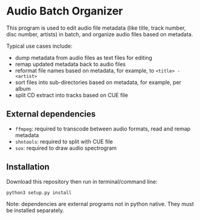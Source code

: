 Audio Batch Organizer
=====================

This program is used to edit audio file metadata (like title, track number,
disc number, artists) in batch, and organize audio files based on metadata.

Typical use cases include:

* dump metadata from audio files as text files for editing
* remap updated metadata back to audio files
* reformat file names based on metadata, for example, to `<title> - <artist>`
* sort files into sub-directories based on metadata, for example, per album
* split CD extract into tracks based on CUE file


External dependencies
---------------------

* `ffmpeg`: required to transcode between audio formats, read and remap metadata
* `shntools`: required to split with CUE file
* `sox`: required to draw audio spectrogram

Installation
------------

Download this repository then run in terminal/command line:

```
python3 setup.py install
```

Note: dependencies are external programs not in python native.
They must be installed separately.
